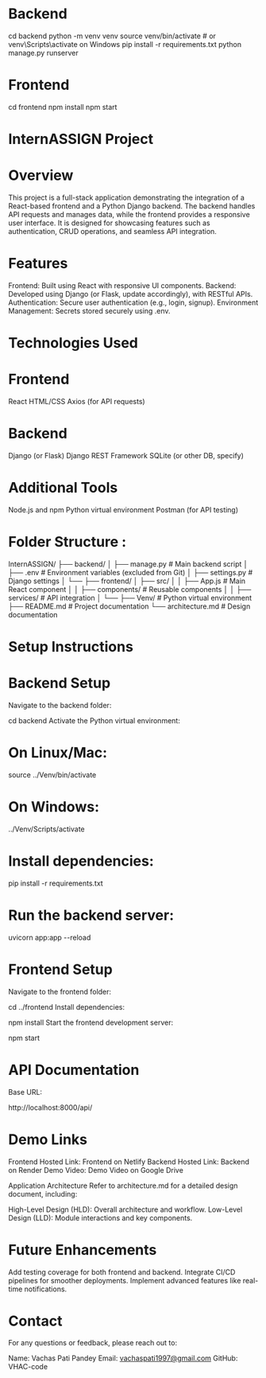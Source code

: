 # Backend

cd backend
python -m venv venv
source venv/bin/activate # or venv\Scripts\activate on Windows
pip install -r requirements.txt
python manage.py runserver

# Frontend

cd frontend
npm install
npm start

# InternASSIGN Project

# Overview

This project is a full-stack application demonstrating the integration of a React-based frontend and a Python Django backend. The backend handles API requests and manages data, while the frontend provides a responsive user interface. It is designed for showcasing features such as authentication, CRUD operations, and seamless API integration.

# Features

Frontend: Built using React with responsive UI components.
Backend: Developed using Django (or Flask, update accordingly), with RESTful APIs.
Authentication: Secure user authentication (e.g., login, signup).
Environment Management: Secrets stored securely using .env.

# Technologies Used

# Frontend

React
HTML/CSS
Axios (for API requests)

# Backend

Django (or Flask)
Django REST Framework
SQLite (or other DB, specify)

# Additional Tools

Node.js and npm
Python virtual environment
Postman (for API testing)

# Folder Structure :

InternASSIGN/
├── backend/
│ ├── manage.py # Main backend script
│ ├── .env # Environment variables (excluded from Git)
│ ├── settings.py # Django settings
│ └── <other backend files>
├── frontend/
│ ├── src/
│ │ ├── App.js # Main React component
│ │ ├── components/ # Reusable components
│ │ ├── services/ # API integration
│ └── <other frontend files>
├── Venv/ # Python virtual environment
├── README.md # Project documentation
└── architecture.md # Design documentation

# Setup Instructions

# Backend Setup

Navigate to the backend folder:

cd backend
Activate the Python virtual environment:

# On Linux/Mac:

source ../Venv/bin/activate

# On Windows:

../Venv/Scripts/activate

# Install dependencies:

pip install -r requirements.txt

# Run the backend server:

uvicorn app:app --reload

# Frontend Setup

Navigate to the frontend folder:

cd ../frontend
Install dependencies:

npm install
Start the frontend development server:

npm start

# API Documentation

Base URL:

http://localhost:8000/api/

# Demo Links

Frontend Hosted Link: Frontend on Netlify
Backend Hosted Link: Backend on Render
Demo Video: Demo Video on Google Drive

Application Architecture
Refer to architecture.md for a detailed design document, including:

High-Level Design (HLD): Overall architecture and workflow.
Low-Level Design (LLD): Module interactions and key components.

# Future Enhancements

Add testing coverage for both frontend and backend.
Integrate CI/CD pipelines for smoother deployments.
Implement advanced features like real-time notifications.

# Contact

For any questions or feedback, please reach out to:

Name: Vachas Pati Pandey
Email: vachaspati1997@gmail.com
GitHub: VHAC-code
